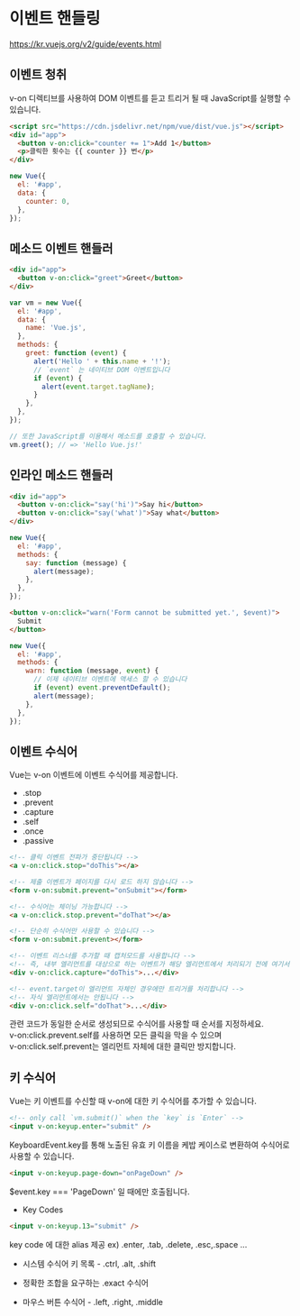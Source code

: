 # 이벤트 핸들링

<https://kr.vuejs.org/v2/guide/events.html>

## 이벤트 청취

v-on 디렉티브를 사용하여 DOM 이벤트를 듣고 트리거 될 때 JavaScript를 실행할 수 있습니다.

```html
<script src="https://cdn.jsdelivr.net/npm/vue/dist/vue.js"></script>
<div id="app">
  <button v-on:click="counter += 1">Add 1</button>
  <p>클릭한 횟수는 {{ counter }} 번</p>
</div>
```

```javascript
new Vue({
  el: '#app',
  data: {
    counter: 0,
  },
});
```

## 메소드 이벤트 핸들러

```html
<div id="app">
  <button v-on:click="greet">Greet</button>
</div>
```

```javascript
var vm = new Vue({
  el: '#app',
  data: {
    name: 'Vue.js',
  },
  methods: {
    greet: function (event) {
      alert('Hello ' + this.name + '!');
      // `event` 는 네이티브 DOM 이벤트입니다
      if (event) {
        alert(event.target.tagName);
      }
    },
  },
});

// 또한 JavaScript를 이용해서 메소드를 호출할 수 있습니다.
vm.greet(); // => 'Hello Vue.js!'
```

## 인라인 메소드 핸들러

```html
<div id="app">
  <button v-on:click="say('hi')">Say hi</button>
  <button v-on:click="say('what')">Say what</button>
</div>
```

```javascript
new Vue({
  el: '#app',
  methods: {
    say: function (message) {
      alert(message);
    },
  },
});
```

```html
<button v-on:click="warn('Form cannot be submitted yet.', $event)">
  Submit
</button>
```

```javascript
new Vue({
  el: '#app',
  methods: {
    warn: function (message, event) {
      // 이제 네이티브 이벤트에 액세스 할 수 있습니다
      if (event) event.preventDefault();
      alert(message);
    },
  },
});
```

## 이벤트 수식어

Vue는 v-on 이벤트에 이벤트 수식어를 제공합니다.

- .stop
- .prevent
- .capture
- .self
- .once
- .passive

```html
<!-- 클릭 이벤트 전파가 중단됩니다 -->
<a v-on:click.stop="doThis"></a>

<!-- 제출 이벤트가 페이지를 다시 로드 하지 않습니다 -->
<form v-on:submit.prevent="onSubmit"></form>

<!-- 수식어는 체이닝 가능합니다 -->
<a v-on:click.stop.prevent="doThat"></a>

<!-- 단순히 수식어만 사용할 수 있습니다 -->
<form v-on:submit.prevent></form>

<!-- 이벤트 리스너를 추가할 때 캡처모드를 사용합니다 -->
<!-- 즉, 내부 엘리먼트를 대상으로 하는 이벤트가 해당 엘리먼트에서 처리되기 전에 여기서 처리합니다. -->
<div v-on:click.capture="doThis">...</div>

<!-- event.target이 엘리먼트 자체인 경우에만 트리거를 처리합니다 -->
<!-- 자식 엘리먼트에서는 안됩니다 -->
<div v-on:click.self="doThat">...</div>
```

관련 코드가 동일한 순서로 생성되므로 수식어를 사용할 때 순서를 지정하세요.  
v-on:click.prevent.self를 사용하면 모든 클릭을 막을 수 있으며  
v-on:click.self.prevent는 엘리먼트 자체에 대한 클릭만 방지합니다.

## 키 수식어

Vue는 키 이벤트를 수신할 때 v-on에 대한 키 수식어를 추가할 수 있습니다.

```html
<!-- only call `vm.submit()` when the `key` is `Enter` -->
<input v-on:keyup.enter="submit" />
```

KeyboardEvent.key를 통해 노출된 유효 키 이름을 케밥 케이스로 변환하여 수식어로 사용할 수 있습니다.

```html
<input v-on:keyup.page-down="onPageDown" />
```

\$event.key === 'PageDown' 일 때에만 호출됩니다.

- Key Codes

```html
<input v-on:keyup.13="submit" />
```

key code 에 대한 alias 제공 ex) .enter, .tab, .delete, .esc,.space ...

- 시스템 수식어 키 목록 - .ctrl, .alt, .shift

- 정확한 조합을 요구하는 .exact 수식어

- 마우스 버튼 수식어 - .left, .right, .middle
